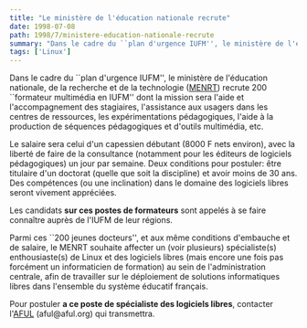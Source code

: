 ```yaml
---
title: "Le ministère de l'éducation nationale recrute"
date: 1998-07-08
path: 1998/7/ministere-education-nationale-recrute
summary: "Dans le cadre du ``plan d'urgence IUFM'', le ministère de l'éducation nationale, de la recherche et de la technologie (MENRT) recrute 200 ``formateur multimédia en IUFM'' dont la mission sera l'aide et l'accompagnement des stagiaires, l'assistance aux usagers dans les centres de ressources, les expérimentations pédagogiques, l'aide à la production de séquences pédagogiques et d'outils multimédia, etc."
tags: ['Linux']
---
```


<P> Dans le cadre du ``plan d'urgence IUFM'', le ministère de
l'éducation nationale, de la recherche et de la technologie (<A HREF="http://www.education.gouv.fr/">MENRT</A>) recrute 200 ``formateur
multimédia en IUFM'' dont la mission sera l'aide et l'accompagnement
des stagiaires, l'assistance aux usagers dans les centres de ressources,
les expérimentations pédagogiques, l'aide à la production de séquences
pédagogiques et d'outils multimédia, etc.  </P>

<P> Le salaire sera celui d'un capessien débutant (8000 F nets environ),
avec la liberté de faire de la consultance (notamment pour les éditeurs
de logiciels pédagogiques) un jour par semaine. Deux conditions pour
postuler: être titulaire d'un doctorat (quelle que soit la discipline)
et avoir moins de 30 ans. Des compétences (ou une inclination) dans le
domaine des logiciels libres seront vivement appréciées.  </P>

<P> Les candidats <B>sur ces postes de formateurs</B> sont appelés à se
faire connaître auprès de l'IUFM de leur régions.  </P>

<P> Parmi ces ``200 jeunes docteurs'', et aux même conditions
d'embauche et de salaire, le MENRT souhaite affecter un (voir plusieurs)
spécialiste(s) enthousiaste(s) de Linux et des logiciels libres (mais
encore une fois pas forcément un informaticien de formation) au sein
de l'administration centrale, afin de travailler sur le déploiement
de solutions informatiques libres dans l'ensemble du système éducatif
français.  </P>

<P> Pour postuler <B>a ce poste de spécialiste des logiciels libres</B>,
contacter l'<A HREF="http://www.aful.org/">AFUL</A> (aful@aful.org)
qui transmettra.  </P>


